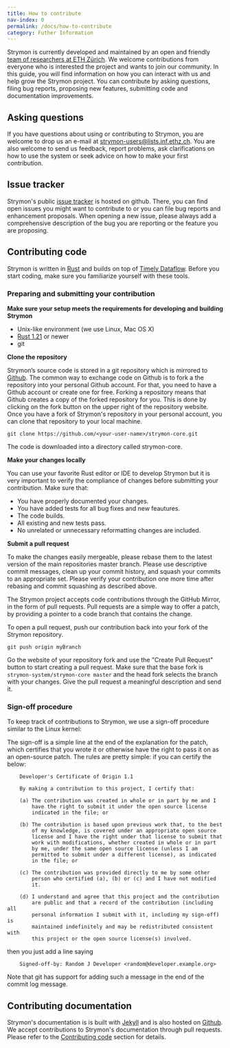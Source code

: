 ```yaml
---
title: How to contribute
nav-index: 0
permalink: /docs/how-to-contribute
category: Futher Information
---
```


Strymon is currently developed and maintained by an open and friendly [team of researchers at ETH Zürich](http://strymon.systems.ethz.ch/about.html).
We welcome contributions from everyone who is interested the project and wants to join our community.
In this guide, you will find information on how you can interact with us and help grow the Strymon project. You can contribute by asking questions, filing bug reports, proposing new features, submitting code and documentation improvements.


Asking questions
------------------
If you have questions about using or contributing to Strymon, you are welcome to drop us an e-mail at [strymon-users@lists.inf.ethz.ch](mailto:strymon-users@lists.inf.ethz.ch).
You are also welcome to send us feedback, report problems, ask clarifications on how to use the system or seek advice on how to make your first contribution.

Issue tracker
---------------
Strymon's public [issue tracker](https://github.com/strymon-system/strymon-core/issues) is hosted on github. There, you can find open issues you might want to contribute to or you can file bug reports and enhancement proposals. When opening a new issue, please always add a comprehensive description of the bug you are reporting or the feature you are proposing.


Contributing code
------------------
Strymon is written in [Rust](https://www.rust-lang.org/en-US/) and builds on top of [Timely Dataflow](https://github.com/frankmcsherry/timely-dataflow). Before you start coding, make sure you familiarize yourself with these tools.

### Preparing and submitting your contribution

**Make sure your setup meets the requirements for developing and building Strymon**

- Unix-like environment (we use Linux, Mac OS X)
- [Rust 1.21](https://www.rust-lang.org/) or newer
- git

**Clone the repository**

Strymon’s source code is stored in a git repository which is mirrored to [Github](https://github.com/strymon-system/strymon-core). The common way to exchange code on Github is to fork a the repository into your personal Github account. For that, you need to have a Github account or create one for free. Forking a repository means that Github creates a copy of the forked repository for you. This is done by clicking on the fork button on the upper right of the repository website. Once you have a fork of Strymon's repository in your personal account, you can clone that repository to your local machine.

`git clone https://github.com/<your-user-name>/strymon-core.git`

The code is downloaded into a directory called strymon-core.

**Make your changes locally**

You can use your favorite Rust editor or IDE to develop Strymon but it is very important to verify the compliance of changes before submitting your contribution.
Make sure that:

- You have properly documented your changes.
- You have added tests for all bug fixes and new feautures.
- The code builds.
- All existing and new tests pass.
- No unrelated or unnecessary reformatting changes are included.

**Submit a pull request**

To make the changes easily mergeable, please rebase them to the latest version of the main repositories master branch. Please use descriptive commit messages, clean up your commit history, and squash your commits to an appropriate set. Please verify your contribution one more time after rebasing and commit squashing as described above.

The Strymon project accepts code contributions through the GitHub Mirror, in the form of pull requests. Pull requests are a simple way to offer a patch, by providing a pointer to a code branch that contains the change.

To open a pull request, push our contribution back into your fork of the Strymon repository.

`git push origin myBranch`

Go the website of your repository fork and use the "Create Pull Request" button to start creating a pull request. Make sure that the base fork is `strymon-system/strymon-core master` and the head fork selects the branch with your changes. Give the pull request a meaningful description and send it.


### Sign-off procedure

To keep track of contributions to Strymon, we use a sign-off procedure similar to the Linux kernel:

The sign-off is a simple line at the end of the explanation for the patch, which certifies that you wrote it or otherwise have the right to pass it on as an open-source patch.  The rules are pretty simple: if you can certify the below:

        Developer's Certificate of Origin 1.1

        By making a contribution to this project, I certify that:

        (a) The contribution was created in whole or in part by me and I
            have the right to submit it under the open source license
            indicated in the file; or

        (b) The contribution is based upon previous work that, to the best
            of my knowledge, is covered under an appropriate open source
            license and I have the right under that license to submit that
            work with modifications, whether created in whole or in part
            by me, under the same open source license (unless I am
            permitted to submit under a different license), as indicated
            in the file; or

        (c) The contribution was provided directly to me by some other
            person who certified (a), (b) or (c) and I have not modified
            it.

        (d) I understand and agree that this project and the contribution
            are public and that a record of the contribution (including all
            personal information I submit with it, including my sign-off) is
            maintained indefinitely and may be redistributed consistent with
            this project or the open source license(s) involved.

   then you just add a line saying

        Signed-off-by: Random J Developer <random@developer.example.org>

   Note that git has support for adding such a message in the end of the commit
   log message.


Contributing documentation
--------------------------
Strymon's documentation is is built with [Jekyll](https://jekyllrb.com/) and is also hosted on [Github](https://github.com/strymon-system/strymon-system.github.io).
We accept contributions to Strymon's documentation through pull requests. Please refer to the [Contributing code](#contributing-code) section for details.
